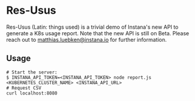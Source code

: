 # Res-Usus

Res-Usus (Latin: things used) is a trivial demo of Instana's new API to generate a K8s usage report. Note that the new API is still on Beta. Please reach out to matthias.luebken@instana.io for further information.

## Usage

    # Start the server:
    $ INSTANA_API_TOKEN=<INSTANA_API_TOKEN> node report.js <KUBERNETES_CLUSTER_NAME> <INSTANA_API_URL>
    # Request CSV
    curl localhost:8080
